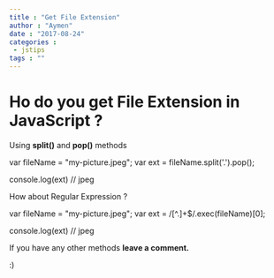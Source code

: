 ```yaml
---
title : "Get File Extension"
author : "Aymen"
date : "2017-08-24"
categories : 
 - jstips
tags : ""
---
```


# Ho do you get File Extension in **JavaScript** ?

Using **split()** and **pop()** methods

var fileName = "my-picture.jpeg";
var ext = fileName.split('.').pop();

console.log(ext) // jpeg

How about Regular Expression ?

var fileName = "my-picture.jpeg";
var ext = /\[^.\]+$/.exec(fileName)\[0\];

console.log(ext) // jpeg

If you have any other methods **leave a comment.**

:)
